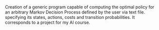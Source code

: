 Creation of a generic program capable of computing the optimal policy for an arbitrary Markov Decision Process defined by the user via text file. specifying its states, actions, costs and transition probabilities. It corresponds to a project for my AI course.

